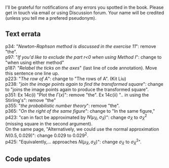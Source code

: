 I'll be grateful for notifications of any errors you spotted in the book. Please get in touch via email or using Discussion forum. Your name will be credited (unless you tell me a prefered pseudonym).

## Text errata
p34: "_Newton-Raphson method is discussed in the exercise 11_": remove "the".<br>
p97: "_If you'd like to exclude the part r<0 when using Method I_": change to "when using either method"<br>
p187: "_Relabel the ticks on the axes_" (last line of code annotation). Move this sentence one line up.<br>
p223: "_The row of A_": change to "The rows of A". (Kit Liu) <br>
p238: "_join the image points again to find the transformed square_": change to "joins the image points again to produce the transformed square".<br>
p351: Ex 14c(i) "Plot the $\Gamma(x)$": remove "the". Ex 14c(ii) ".. in using the Stirling's": remove "the" <br>
p355: "_the probabilistic number theory_": remove "the".<br>
p365: "_On the right of the same figure_": change to "In the same figure,"<br>
p423: "can in fact be approximated by $N(\mu_\bar{X}, \sigma_\bar{X})$": change $\sigma_\bar{X}$ to $\sigma^2_\bar{X}$ (missing square in the second argument).<br>
On the same page, "Alternatively, we could use the normal approximation $N(0.5, 0.029)$": change $0.029$ to $0.029^2$.<br>
p425: "Equivalently,... approaches $N(\mu_\bar{X}, \sigma_\bar{X})$": change $\sigma_\bar{X}$ to $\sigma^2_\bar{X}$". 


## Code updates

